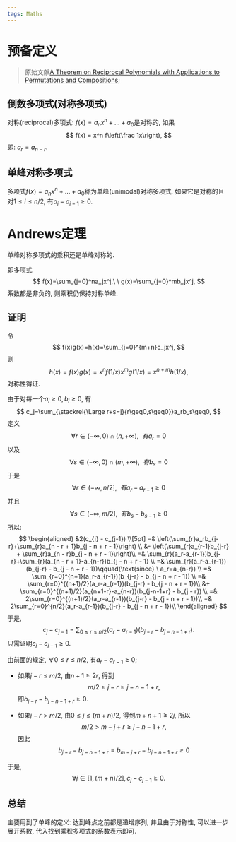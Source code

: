```yaml
---
tags: Maths
---
```


# 预备定义

>   原始文献[A Theorem on Reciprocal Polynomials with Applications to Permutations and Compositions](https://www.jstor.org/stable/2319803); 

## 倒数多项式(对称多项式)

对称(reciprocal)多项式: $f(x) = a_n x^n + ... + a_0$是对称的, 如果
$$
f(x) = x^n f\left(\frac 1x\right),
$$
即: $a_r = a_{n-r}$. 

## 单峰对称多项式

多项式$f(x) = a_n x^n + ... + a_0$称为单峰(unimodal)对称多项式, 如果它是对称的且对$1\leq i\leq n/2$, 有$a_i-a_{i-1}\geq0$.



# Andrews定理

单峰对称多项式的乘积还是单峰对称的. 

即多项式
$$
f(x)=\sum_{j=0}^na_jx^j,\ \  g(x)=\sum_{j=0}^mb_jx^j,
$$
系数都是非负的, 则乘积仍保持对称单峰.



## 证明

令
$$
f(x)g(x)=h(x)=\sum_{j=0}^{m+n}c_jx^j,
$$
则
$$
h(x) = f(x)g(x)=x^nf(1/x)x^mg(1/x)=x^{n+m}h(1/x),
$$
对称性得证. 

由于对每一个$a_i\geq0, b_i\geq0$, 有
$$
c_j=\sum_{\stackrel{\Large r+s=j}{r\geq0,s\geq0}}a_rb_s\geq0, 
$$
定义
$$
\forall r\in(-\infty, 0)\cap(n, +\infty),\ \  有 a_r=0
$$
以及
$$
\forall s\in(-\infty, 0)\cap(m, +\infty),\ \  有b_s=0
$$
于是
$$
\forall r\in (-\infty, n/2],\ \ 有a_r-a_{r-1}\geq0
$$
并且
$$
\forall s\in (-\infty, m/2],\ \ 有b_s-b_{s-1}\geq0
$$
所以:
$$
\begin{aligned}
&2(c_{j} - c_{j-1}) \\[5pt]
=& \left(\sum_{r}a_rb_{j-r}+\sum_{r}a_{n - r + 1}b_{j - n + r - 1}\right) \\ &- \left(\sum_{r}a_{r-1}b_{j-r} + \sum_{r}a_{n - r}b_{j - n + r - 1}\right)\\
=& \sum_{r}(a_r-a_{r-1})b_{j-r}+\sum_{r}(a_{n - r + 1}-a_{n-r})b_{j - n + r - 1} \\
=& \sum_{r}(a_r-a_{r-1})(b_{j-r} - b_{j - n + r - 1})\qquad(\text{since} \ a_r=a_{n-r}) \\
=& \sum_{r=0}^{n+1}(a_r-a_{r-1})(b_{j-r} - b_{j - n + r - 1})  \\
=& \sum_{r=0}^{(n+1)/2}(a_r-a_{r-1})(b_{j-r} - b_{j - n + r - 1})\\ 
&+ \sum_{r=0}^{(n+1)/2}(a_{n+1-r}-a_{n-r})(b_{j-n-1+r} - b_{j - r}) \\
=& 2\sum_{r=0}^{(n+1)/2}(a_r-a_{r-1})(b_{j-r} - b_{j - n + r - 1})\\
=& 2\sum_{r=0}^{n/2}(a_r-a_{r-1})(b_{j-r} - b_{j - n + r - 1})\\
\end{aligned}
$$
于是, 
$$
c_j - c_{j - 1} = \sum_{0\leq r\leq n/2}(a_r-a_{r-1})(b_{j-r}-b_{j-n-1+r}). \tag{*}
$$
只需证明$c_j-c_{j-1}\geq0$.

由前面的规定, $\forall 0\leq r\leq n/2$, 有$a_{r}-a_{r-1}\geq0$;

-   如果$j-r\leq m/2$, 由$n+1\geq 2r$, 得到
    $$
    m/2\geq j-r\geq j-n-1+r,
    $$
    即$b_{j-r}-b_{j-n-1+r}\geq0$. 

-   如果$j-r> m/2$, 由$0\leq j\leq (m+n)/2$, 得到$m+n+1\geq2j$, 所以
    $$
    m/2> m-j+r\geq j-n-1+r,
    $$
    因此
    $$
    b_{j-r}-b_{j-n-1+r}=b_{m-j+r}-b_{j-n-1+r}\geq0
    $$

于是, 
$$
\forall j\in[1, (m+n)/2], c_j-c_{j-1}\geq0.
$$




## 总结

主要用到了单峰的定义: 达到峰点之前都是递增序列, 并且由于对称性, 可以进一步展开系数, 代入找到乘积多项式的系数表示即可. 


